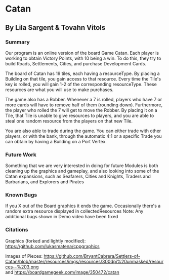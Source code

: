 # Catan

## By Lila Sargent & Tovahn Vitols

### **Summary**
Our program is an online version of the board Game Catan. Each player is working to
obtain Victory Points, with 10 being a win. To do this, they try to build Roads,
Settlements, Cities, and purchase Development Cards.

The board of Catan has 19 tiles, each having a resourceType. By placing a Building on
that tile, you gain access to that resource. Every time the Tile's key is rolled,
you will gain 1-2 of the corresponding resourceType. These resources are what you
will use to make purchases.

The game also has a Robber. Whenever a 7 is rolled, players who have 7 or more cards
will have to remove half of them (rounding down). Furthermore, the player who
rolled the 7 will get to move the Robber. By placing it on a Tile, that Tile is
unable to give resources to players, and you are able to steal one random resource
from the players on that new Tile.

You are also able to trade during the game. You can either trade with other players,
or with the bank, through the automatic 4:1 or a specific Trade you can obtain by
having a Building on a Port Vertex.

### **Future Work**
Something that we are very interested in doing for future Modules is both cleaning
up the graphics and gameplay, and also looking into some of the Catan expansions, such as Seafarers,
Cities and Knights, Traders and Barbarians, and Explorers and Pirates

### **Known Bugs**
If you X out of the Board graphics it ends the game.
Occasionally there's a random extra resource displayed in collectedResources
Note: Any additional bugs shown in Demo video have been fixed

### **Citations**
Graphics (forked and lightly modified): https://github.com/lukasmatena/cppgraphics

Images of Pieces: https://github.com/BryantCabrera/Settlers-of-Catan/blob/master/resources/imgs/resources/300dpi%20unmasked/resources--%203.png 
<br> 
and https://boardgamegeek.com/image/350472/catan
